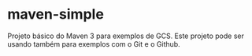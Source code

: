 maven-simple
============

Projeto básico do Maven 3 para exemplos de GCS. Este projeto pode ser usando também para exemplos com o Git e o Github.
